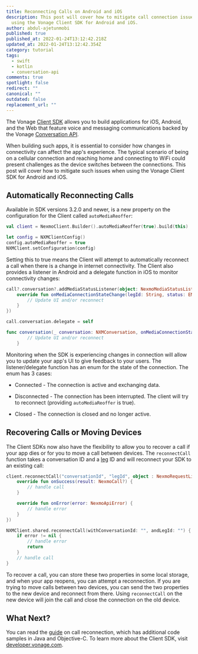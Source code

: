 ```yaml
---
title: Reconnecting Calls on Android and iOS
description: This post will cover how to mitigate call connection issues when
  using the Vonage Client SDK for Android and iOS.
author: abdul-ajetunmobi
published: true
published_at: 2022-01-24T13:12:42.218Z
updated_at: 2022-01-24T13:12:42.354Z
category: tutorial
tags:
  - swift
  - kotlin
  - conversation-api
comments: true
spotlight: false
redirect: ""
canonical: ""
outdated: false
replacement_url: ""
---
```

The Vonage [Client SDK](https://developer.vonage.com/client-sdk/overview) allows you to build applications for iOS, Android, and the Web that feature voice and messaging communications backed by the Vonage [Conversation API](https://developer.vonage.com/conversation/overview).

When building such apps, it is essential to consider how changes in connectivity can affect the app's experience. The typical scenario of being on a cellular connection and reaching home and connecting to WiFi could present challenges as the device switches between the connections. This post will cover how to mitigate such issues when using the Vonage Client SDK for Android and iOS.

## Automatically Reconnecting Calls

Available in SDK versions 3.2.0 and newer, is a new property on the configuration for the Client called `autoMediaReoffer`:

```kotlin
val client = NexmoClient.Builder().autoMediaReoffer(true).build(this)
```

```swift
let config = NXMClientConfig()
config.autoMediaReoffer = true
NXMClient.setConfiguration(config)
```

Setting this to true means the Client will attempt to automatically reconnect a call when there is a change in internet connectivity. The Client also provides a listener in Android and a delegate function in iOS to monitor connectivity changes:

```kotlin
call?.conversation?.addMediaStatusListener(object: NexmoMediaStatusListener {
    override fun onMediaConnectionStateChange(legId: String, status: EMediaConnectionState) {
        // Update UI and/or reconnect
    }
})
```

```swift
call.conversation.delegate = self

func conversation(_ conversation: NXMConversation, onMediaConnectionStateChange state: NXMMediaConnectionStatus, legId: String) {
        // Update UI and/or reconnect
    }
```

Monitoring when the SDK is experiencing changes in connection will allow you to update your app's UI to give feedback to your users. The listener/delegate function has an enum for the state of the connection. The enum has 3 cases:

* Connected - The connection is active and exchanging data.

* Disconnected - The connection has been interrupted. The client will try to reconnect (providing `autoMediaReoffer` is true).

* Closed - The connection is closed and no longer active.

## Recovering Calls or Moving Devices

The Client SDKs now also have the flexibility to allow you to recover a call if your app dies or for you to move a call between devices. The `reconnectCall` function takes a conversation ID and a [leg](https://developer.vonage.com/conversation/concepts/leg) ID and will reconnect your SDK to an existing call:

```kotlin
client.reconnectCall("conversationId", "legId", object : NexmoRequestListener<NexmoCall> {
    override fun onSuccess(result: NexmoCall?) {
        // handle call
    }

    override fun onError(error: NexmoApiError) {
        // handle error
    }
})
```

```swift 
NXMClient.shared.reconnectCall(withConversationId: "", andLegId: "") { error, call in
    if error != nil {
        // handle error
        return
    }
    // handle call
}
```

To recover a call, you can store these two properties in some local storage, and when your app reopens, you can attempt a reconnection. If you are trying to move calls between two devices, you can send the two properties to the new device and reconnect from there. Using `reconnectCall` on the new device will join the call and close the connection on the old device. 

## What Next?

You can read the [guide](https://developer.vonage.com/client-sdk/in-app-voice/guides/reconnect-call) on call reconnection, which has additional code samples in Java and Objective-C. To learn more about the Client SDK, visit [developer.vonage.com](https://developer.nexmo.com/client-sdk/overview).